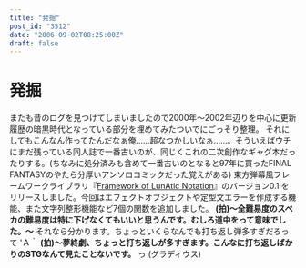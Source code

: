 ```yaml
---
title: "発掘"
post_id: "3512"
date: "2006-09-02T08:25:00Z"
draft: false
---
```


# 発掘

またも昔のログを見つけてしまいましたので2000年～2002年辺りを中心に更新履歴の暗黒時代となっている部分を埋めてみたついでにごっそり整理。 それにしてもこんなん作ってたんだなぁ俺……超なつかしいなぁ……。そういえばウチにまだ残っている同人誌で一番古いのが、同じくこれの二次創作なギャグ本だったりする。(ちなみに処分済みも含めて一番古いのとなると97年に買ったFINAL FANTASYのやたら分厚いアンソロコミックだった覚えがある) 東方弾幕風フレームワークライブラリ『[Framework of LunAtic Notation](/tag/flan)』のバージョン0.1iをリリースしました。今回はエフェクトオブジェクトや定型文エラーを作成する機能、また文字列整形機能など7個の関数を追加しました。 **(拍)～全難易度のスペカの難易度は特に下げなくてもいいと思うんです。むしろ道中をって意味でした。～** それなら分かります。ちょっといくらなんでも打ち返し弾多すぎだろって 'Ａ｀ **(拍)～夢終劇、ちょっと打ち返しが多すぎます。こんなに打ち返しばかりのSTGなんて見たことないです。** っ (グラディウス)
